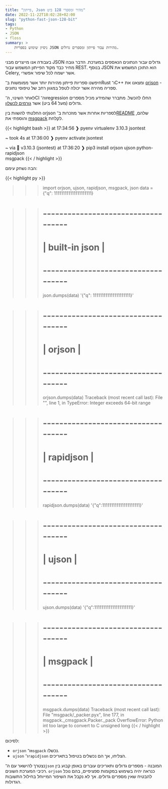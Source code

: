 ```yaml
---
title: "פייתון, Json מהיר ומספרי 128 ביט"
date: 2022-11-22T18:02:28+02:00
slug: "python-fast-json-128-bit"
tags:
- Python
- JSON
- floss
summary: >
    ניסיון שימוש בספריות JSON מהירות עבור פייתון ומספרים גדולים.
---
```

בעבודה אנו מייצרים מבני JSON גדולים עבור הנתונים הנאספים במערכת. הדבר גובה מחיר
כבד מקוד הפייתון המשמש עבור REST. בנוסף JSON הוא התוכן המשמש את Celery, אשר
ישמח לכל שיפור אפשרי.

חיפשנו ספריות פייתון מהירות יותר אשר ממומשות ב־Rust ו־C++ ומצאנו את 
[orjson](https://github.com/ijl/orjson) - ספריה מהירה אשר יכולה לטפל במגוון רחב
של טיפוסי נתונים.

לאחר השינוי, ה־CI וה־regression החלו להכשל. מתברר שהמידע מכיל מספרים גדולים
(מעל 64 ביט) אשר [גורמים לכשלון](https://github.com/ijl/orjson/issues/116).


החלטתי להשוות בין orjson לספריות אחרות אשר מוזכרות 
ב־[README](https://github.com/ijl/orjson#performance) שלהם, והוספתי את
[msgpack](https://pypi.org/project/msgpack/) לקלחת.

{{< highlight bash >}}
at 17:34:56 ❯ pyenv virtualenv 3.10.3 jsontest

~ took 4s
at 17:36:00 ❯ pyenv activate jsontest

~ via  v3.10.3 (jsontest)
at 17:36:20 ❯ pip3 install orjson ujson python-rapidjson \
msgpack
{{< / highlight >}}

הבה נשחק עימם:

{{< highlight py >}}
>>> import orjson, ujson, rapidjson, msgpack, json
>>> data = {"q": 111111111111111111111}

>>> # -----------------------------------
>>> # |         built-in json           | 
>>> # -----------------------------------
>>> json.dumps(data)
'{"q": 111111111111111111111}'

>>> # -----------------------------------
>>> # |            orjson               | 
>>> # -----------------------------------
>>> orjson.dumps(data)
Traceback (most recent call last):
  File "<stdin>", line 1, in <module>
TypeError: Integer exceeds 64-bit range

>>> # -----------------------------------
>>> # |           rapidjson             | 
>>> # -----------------------------------
>>> rapidjson.dumps(data)
'{"q":111111111111111111111}'

>>> # -----------------------------------
>>> # |             ujson               | 
>>> # -----------------------------------
>>> ujson.dumps(data)
'{"q":111111111111111111111}'

>>> # -----------------------------------
>>> # |            msgpack              | 
>>> # -----------------------------------
>>> msgpack.dumps(data)
Traceback (most recent call last):
  File "msgpack/_packer.pyx", line 177, 
  in msgpack._cmsgpack.Packer._pack
OverflowError: Python int too large to convert to
C unsigned long
{{< / highlight >}}

לסיכום:

* `orjson` ו־`msgpack` נכשלו.
* `ujson` ו־`rapidjson` הצליחו, אך הם נכשלים בטיפול בתאריכים.

נצטרך להישאר עם ה־`json` המובנה - מספרים גדולים ותאריכים עוברים באופן קבוע
בין רכיבי המערכת השונים. `orjson` כנראה יהיה בשימוש במקומות ספציפיים, בהם
נוכל להבטיח שאין מספרים גדולים. אך לא נקבל את השיפור המייוחל בחילול התשובות
הגדולות.
